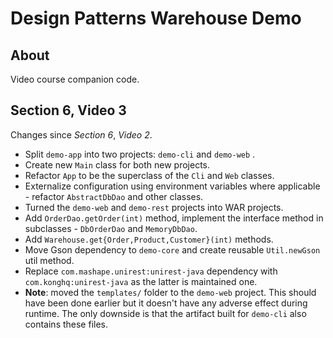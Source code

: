 # Design Patterns Warehouse Demo

## About

Video course companion code.

## Section 6, Video 3

Changes since _Section 6_, _Video 2_.

* Split `demo-app` into two projects: `demo-cli` and `demo-web` .
* Create new `Main` class for both new projects.
* Refactor `App` to be the superclass of the `Cli` and `Web` classes.
* Externalize configuration using environment variables where applicable - refactor `AbstractDbDao` and other classes.
* Turned the `demo-web` and `demo-rest` projects into WAR projects.
* Add `OrderDao.getOrder(int)` method, implement the interface method in subclasses - `DbOrderDao` and `MemoryDbDao`.  
* Add `Warehouse.get{Order,Product,Customer}(int)` methods.
* Move Gson dependency to `demo-core` and create reusable `Util.newGson` util method.
* Replace `com.mashape.unirest:unirest-java` dependency with `com.konghq:unirest-java` as the latter is maintained one. 
* **Note**: moved the `templates/` folder to the `demo-web` project.
This should have been done earlier but it doesn't have any adverse effect during runtime.
The only downside is that the artifact built for `demo-cli` also contains these files.
